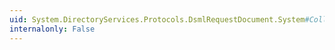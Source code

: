 ```yaml
---
uid: System.DirectoryServices.Protocols.DsmlRequestDocument.System#Collections#IList#Remove(System.Object)
internalonly: False
---
```

